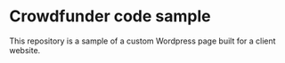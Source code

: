 # Crowdfunder code sample

This repository is a sample of a custom Wordpress page built for a client website. 